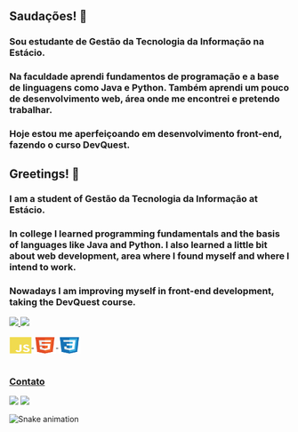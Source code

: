 ## Saudações! 🚀
        
### Sou estudante de Gestão da Tecnologia da Informação na Estácio.

### Na faculdade aprendi fundamentos de programação e a base de linguagens como Java e Python. Também aprendi um pouco de desenvolvimento web, área onde me encontrei e pretendo trabalhar.
        
### Hoje estou me aperfeiçoando em desenvolvimento front-end,  fazendo o curso DevQuest.

## Greetings! 🚀

### I am a student of Gestão da Tecnologia da Informação at Estácio.

### In college I learned programming fundamentals and the basis of languages like Java and Python. I also learned a little bit about web development, area where I found myself and where I intend to work.

### Nowadays I am improving myself in front-end development, taking the DevQuest course.



<div>
  <a href="https://github.com/rafael-silva-dev">
  <img height="180em" src="https://github-readme-stats.vercel.app/api?username=rafael-silva-dev&show_icons=true&theme=onedark&include_all_commits=true&count_private=true"/>
  <img height="180em" src="https://github-readme-stats.vercel.app/api/top-langs/?username=rafael-silva-dev&layout=compact&langs_count=6&theme=onedark"/>
</div>
<div style="display: inline_block"><br>
  <img align="center" alt="Js" height="30" width="40" src="https://raw.githubusercontent.com/devicons/devicon/master/icons/javascript/javascript-plain.svg">
  <img align="center" alt="HTML" height="30" width="40" src="https://raw.githubusercontent.com/devicons/devicon/master/icons/html5/html5-original.svg">
  <img align="center" alt="CSS" height="30" width="40" src="https://raw.githubusercontent.com/devicons/devicon/master/icons/css3/css3-original.svg">
</div>
 
 <br>
 
  ### Contato
 
<div> 
  <a href = "mailto:rafael-silva-dev@outlook.com"><img src="https://img.shields.io/badge/-Mail-%23333?style=for-the-badge&logo=gmail&logoColor=blue" target="_blank"></a>
  <a href="https://www.linkedin.com/in/rafael-c-a-silva" target="_blank"><img src="https://img.shields.io/badge/-LinkedIn-%230077B5?style=for-the-badge&logo=linkedin&logoColor=white" target="_blank"></a>
 
  ![Snake animation](https://github.com/rafael-silva-dev/rafael-silva-dev/blob/output/github-contribution-grid-snake.svg)

</div>
